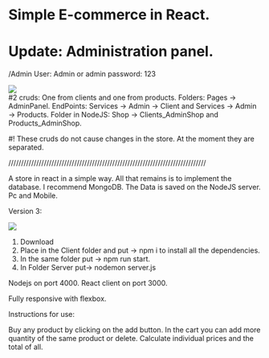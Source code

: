 # Simple E-commerce in React.

# Update: Administration panel.
/Admin
User: Admin or admin
password: 123
<div>
<img src="https://i.ibb.co/WBpn9bY/UPDATE-ecomerce.jpg" >
</div>
#2 cruds: One from clients and one from products.
Folders: Pages -> AdminPanel.
EndPoints: Services -> Admin -> Client and Services -> Admin -> Products.
Folder in NodeJS: Shop -> Clients_AdminShop and Products_AdminShop.

#! These cruds do not cause changes in the store. At the moment they are separated.

//////////////////////////////////////////////////////////////////////////////

A store in react in a simple way. All that remains is to implement the database. I recommend MongoDB.  The Data is saved on the NodeJS server.
Pc and Mobile.

Version 3:
<div>
<img src="https://i.ibb.co/PTM1B2r/Captura-App.jpg" >
</div>


1. Download
2. Place in the Client folder and put -> npm i to install all the dependencies.
3. In the same folder put -> npm run start.
4. In Folder Server put-> nodemon server.js

Nodejs on port 4000.
React client on port 3000.

Fully responsive with flexbox.

Instructions for use:

Buy any product by clicking on the add button.
In the cart you can add more quantity of the same product or delete.
Calculate individual prices and the total of all.
